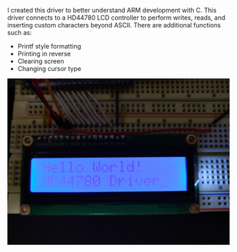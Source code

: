 
I created this driver to better understand ARM development with C. This driver connects to a HD44780 LCD controller to perform writes, reads, and inserting custom characters beyond ASCII. There are additional functions such as:

* Printf style formatting
* Printing in reverse
* Clearing screen
* Changing cursor type

<div class="row">
	<div class="col-md-6">
		<img class="d-block img-fluid img-border float-left" src="/static/images/HD44780/HelloWorld.jpg">
	</div>
</div>
